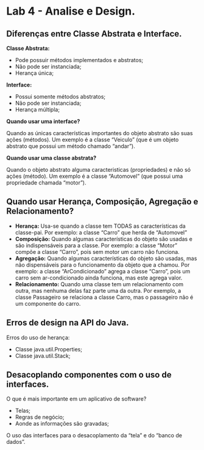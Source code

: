 # Lab 4 - Analise e Design.

## Diferenças entre Classe Abstrata e Interface.

**Classe Abstrata:**
- Pode possuir métodos implementados e abstratos;
- Não pode ser instanciada;
- Herança única;

**Interface:**
- Possui somente métodos abstratos;
- Não pode ser instanciada;
- Herança múltipla;

**Quando usar uma interface?**

Quando as únicas características importantes do objeto abstrato são suas ações (métodos). Um exemplo é a classe “Veiculo” (que é um objeto abstrato que possui um método chamado “andar”).

**Quando usar uma classe abstrata?**

Quando o objeto abstrato alguma caracteristicas (propriedades) e não só ações (método). Um exemplo é a classe “Automovel” (que possui uma propriedade chamada “motor”).

## Quando usar Herança, Composição, Agregação e Relacionamento?

- **Herança:** Usa-se quando a classe tem TODAS as características da classe-pai. Por exemplo: a classe “Carro” que herda de “Automovel”
- **Composição:** Quando algumas características do objeto são usadas e são indispensáveis para a classe. Por exemplo: a classe “Motor” compõe a classe “Carro”, pois sem motor um carro não funciona.
- **Agregação:** Quando algumas características do objeto são usadas, mas não dispensáveis para o funcionamento da objeto que a chamou. Por exemplo: a classe “ArCondicionado” agrega a classe “Carro”, pois um carro sem ar-condicionado ainda funciona, mas este agrega valor.
- **Relacionamento:** Quando uma classe tem um relacionamento com outra, mas nenhuma delas faz parte uma da outra. Por exemplo, a classe Passageiro se relaciona a classe Carro, mas o passageiro não é um componente do carro.

## Erros de design na API do Java.

Erros do uso de herança:
- Classe java.util.Properties;
- Classe java.util.Stack;

## Desacoplando componentes com o uso de interfaces.

O que é mais importante em um aplicativo de software?
- Telas;
- Regras de negócio;
- Aonde as informações são gravadas;

O uso das interfaces para o desacoplamento da “tela” e do “banco de dados”.
